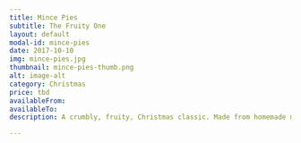 ```yaml
---
title: Mince Pies
subtitle: The Fruity One
layout: default
modal-id: mince-pies
date: 2017-10-10
img: mince-pies.jpg
thumbnail: mince-pies-thumb.png
alt: image-alt
category: Christmas
price: tbd
availableFrom: 
availableTo: 
description: A crumbly, fruity, Christmas classic. Made from homemade mince that has been marinated for 1 month for that extra special taste.

---
```

